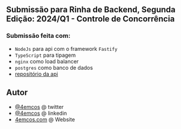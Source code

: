 ## Submissão para Rinha de Backend, Segunda Edição: 2024/Q1 - Controle de Concorrência

### Submissão feita com:

- `NodeJs` para api com o framework `Fastify`
- `TypeScript` para tipagem
- `nginx` como load balancer
- `postgres` como banco de dados
- [repositório da api](https://github.com/4emcos/rinha-de-backend-2024-q1-nodejs)


## Autor

- [@4emcos](https://twitter.com/4emcos) @ twitter
- [@4emcos](https://www.linkedin.com/in/4emcos/) @ linkedin
- [4emcos.com](https://www.4emcos.com/) @ Website
